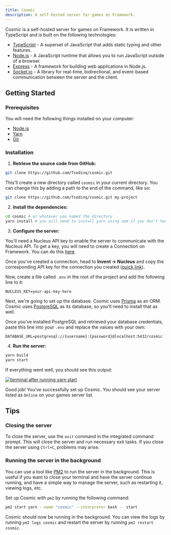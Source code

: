 ```yaml
---
title: Cosmic
description: A self-hosted server for games on Framework.
---
```


Cosmic is a self-hosted server for games on Framework. It is written in TypeScript and is built on the following technologies:

- [TypeScript](https://www.typescriptlang.org/) - A superset of JavaScript that adds static typing and other features.
- [Node.js](https://nodejs.org/) - A JavaScript runtime that allows you to run JavaScript outside of a browser.
- [Express](https://expressjs.com/) - A framework for building web applications in Node.js.
- [Socket.io](https://socket.io/) - A library for real-time, bidirectional, and event-based communication between the server and the client.

## Getting Started

### Prerequisites

You will need the following things installed on your computer:

- [Node.js](https://nodejs.org/)
- [Yarn](https://yarnpkg.com/)
- [Git](https://git-scm.com/)

### Installation

1. **Retrieve the source code from GitHub:**

```bash
git clone https://github.com/Tsodinq/cosmic.git
```

This'll create a new directory called `cosmic` in your current directory. You can change this by adding a path to the end of the command, like so:

```bash
git clone https://github.com/Tsodinq/cosmic.git my-project
```

2. **Install the dependencies:**

```bash
cd cosmic # or whatever you named the directory
yarn install # you will need to install yarn using npm if you don't have it already - use `npm install -g yarn`
```

3. **Configure the server:**

You'll need a Nucleus API key to enable the server to communicate with the Nucleus API. To get a key, you will need to create a Connection on Framework. You can do this [here](https://framework.soodam.rocks/game/2/edit?view=servers).

Once you've created a connection, head to **Invent -> Nucleus** and copy the corresponding API key for the connection you created ([quick link](https://framework.soodam.rocks/invent?view=nucleus)).

Now, create a file called `.env` in the root of the project and add the following line to it:

```env
NUCLEUS_KEY=your-api-key-here
```

Next, we're going to set up the database. Cosmic uses [Prisma](https://www.prisma.io/) as an ORM. Cosmic uses [PostgreSQL](https://www.postgresql.org/) as its database, so you'll need to install that as well.

Once you've installed PostgreSQL and retrieved your database credentials, paste this line into your `.env` and replace the values with your own:

```env
DATABASE_URL=postgresql://{username}:{password}@localhost:5432/cosmic
```

4. **Run the server:**

```bash
yarn build
yarn start
```

If everything went well, you should see this output:

[![terminal after running yarn start](https://cloud.soodam.rocks/index.php/s/TLJrJTJKiGXF6Km/download/Screenshot_20221130_192900.png)](https://cloud.soodam.rocks/index.php/s/TLJrJTJKiGXF6Km/download/Screenshot_20221130_192900.png)

Good job! You've successfully set up Cosmic. You should see your server listed as `Online` on your games server list.

## Tips

### Closing the server

To close the server, use the `exit` command in the integrated command prompt. This will close the server and run necessary exit tasks. If you close the server using `Ctrl+C`, problems may arise.

### Running the server in the background

You can use a tool like [PM2](https://pm2.keymetrics.io/) to run the server in the background. This is useful if you want to close your terminal and have the server continue running, and have a simple way to manage the server, such as restarting it, viewing logs, etc.

Set up Cosmic with `pm2` by running the following command:

```bash
pm2 start yarn --name "cosmic" --interpreter bash -- start
```

Cosmic should now be running in the background. You can view the logs by running `pm2 logs cosmic` and restart the server by running `pm2 restart cosmic`.